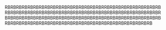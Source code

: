RBRBRBRBRBRBRBRBRBRBRBRBRBRBRBRBRBRRBRBRBRBRBRBRBRBRBRBRBRBRBRBRBRBRBRBRBRBRBRBRBRBRBRBRBRBRBRBRBRBRBRBRBRBRBRBRBRBRBRBRBRBRBRBRBRBRBRBRBRBRBRBRBRBRBRBRBRBRBRBRBRBRBRBRBRBRBRBRBRBRBRBRBRBRBRBRBRBRBRBRBRBRBRBRBRBRBRBRB
